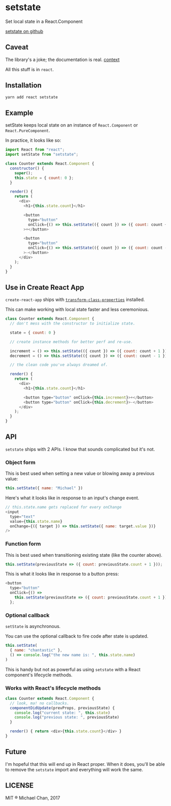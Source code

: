 # setstate
Set local state in a React.Component

[setstate on github](https://github.com/learnreact/setstate)

## Caveat
The library's a joke; the documentation is real. [context](https://twitter.com/chantastic/status/885381881448980480)

All this stuff is in `react`.

## Installation
```js
yarn add react setstate
```

## Example
setState keeps local state on an instance of `React.Component` or `React.PureComponent`.

In practice, it looks like so:

```js
import React from "react";
import setState from "setstate";

class Counter extends React.Component {
  constructor() {
    super();
    this.state = { count: 0 };
  }

  render() {
    return (
      <div>
        <h1>{this.state.count}</h1>

        <button
          type="button"
          onClick={() => this.setState(({ count }) => ({ count: count + 1 }))}
        >+</button>

        <button
          type="button"
          onClick={() => this.setState(({ count }) => ({ count: count - 1 }))}
        >-</button>
      </div>
    );
  }
}

```

## Use in Create React App
`create-react-app` ships with  [`transform-class-properties`](https://babeljs.io/docs/plugins/transform-class-properties/) installed.

This can make working with local state faster and less ceremonious.

```js
class Counter extends React.Component {
  // don't mess with the constructor to initialize state.

  state = { count: 0 }

  // create instance methods for better perf and re-use.

  increment = () => this.setState(({ count }) => ({ count: count + 1 }))
  decrement = () => this.setState(({ count }) => ({ count: count - 1 }))

  // the clean code you've always dreamed of.

  render() {
    return (
      <div>
        <h1>{this.state.count}</h1>

        <button type="button" onClick={this.increment}>+</button>
        <button type="button" onClick={this.decrement}>-</button>
      </div>
    );
  }
}
```

## API
`setstate` ships with 2 APIs.
I know that sounds complicated but it's not.

### Object form
This is best used when setting a new value or blowing away a previous value:

```js
this.setState({ name: "Michael" })
```

Here's what it looks like in response to an input's change event.

```js
// this.state.name gets replaced for every onChange
<input
  type="text"
  value={this.state.name}
  onChange={({ target }) => this.setState({ name: target.value })}
/>
```

### Function form
This is best used when transitioning existing state (like the counter above).

```js
this.setState(previousState => ({ count: previousState.count + 1 }));
```

This is what it looks like in response to a button press:

```js
<button
  type="button"
  onClick={() =>
    this.setState(previousState => ({ count: previousState.count + 1 }))
  };
```

### Optional callback
`setState` is asynchronous.

You can use the optional callback to fire code after state is updated.

```js
this.setState(
  { name: "chantastic" },
  () => console.log("the new name is: ", this.state.name)
)
```

This is handy but not as powerful as using `setstate` with a React component's lifecycle methods.

### Works with React's lifecycle methods
```js
class Counter extends React.Component {
  // look, ma! no callbacks.
  componentDidUpdate(prevProps, previousState) {
    console.log("current state: ", this.state)
    console.log("previous state: ", previousState)
  }  

  render() { return <div>{this.state.count}</div> }
}
```

## Future
I'm hopeful that this will end up in React proper.
When it does, you'll be able to remove the `setstate` import and everything will work the same.

## LICENSE
MIT &reg; Michael Chan, 2017
